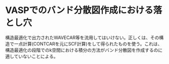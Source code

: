 ﻿VASPでのバンド分散図作成における落とし穴
======
構造最適化で出力されたWAVECAR等を流用してはいけない。正しくは、その構造で一点計算(CONTCARを元にSCF計算)をして得られたものを使う。これは、構造最適化の段階でのk空間における積分の方法がバンド分散図を作成するのに適していないことによる。